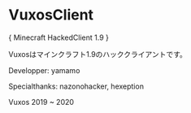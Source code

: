 # VuxosClient
{ Minecraft HackedClient 1.9 }

Vuxosはマインクラフト1.9のハッククライアントです。


Developper: yamamo

Specialthanks: nazonohacker, hexeption

Vuxos 2019 ~ 2020
